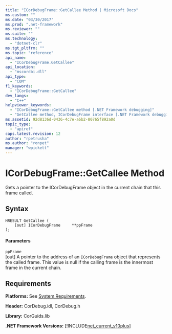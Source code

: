 ```yaml
---
title: "ICorDebugFrame::GetCallee Method | Microsoft Docs"
ms.custom: ""
ms.date: "03/30/2017"
ms.prod: ".net-framework"
ms.reviewer: ""
ms.suite: ""
ms.technology: 
  - "dotnet-clr"
ms.tgt_pltfrm: ""
ms.topic: "reference"
api_name: 
  - "ICorDebugFrame.GetCallee"
api_location: 
  - "mscordbi.dll"
api_type: 
  - "COM"
f1_keywords: 
  - "ICorDebugFrame::GetCallee"
dev_langs: 
  - "C++"
helpviewer_keywords: 
  - "ICorDebugFrame::GetCallee method [.NET Framework debugging]"
  - "GetCallee method, ICorDebugFrame interface [.NET Framework debugging]"
ms.assetid: 92d8136d-0436-4c7e-a6b2-80765f892a0d
topic_type: 
  - "apiref"
caps.latest.revision: 12
author: "rpetrusha"
ms.author: "ronpet"
manager: "wpickett"
---
```

# ICorDebugFrame::GetCallee Method
Gets a pointer to the ICorDebugFrame object in the current chain that this frame called.  
  
## Syntax  
  
```  
HRESULT GetCallee (  
    [out] ICorDebugFrame     **ppFrame  
);  
```  
  
#### Parameters  
 `ppFrame`  
 [out] A pointer to the address of an `ICorDebugFrame` object that represents the called frame. This value is null if the calling frame is the innermost frame in the current chain.  
  
## Requirements  
 **Platforms:** See [System Requirements](../../../../docs/framework/get-started/system-requirements.md).  
  
 **Header:** CorDebug.idl, CorDebug.h  
  
 **Library:** CorGuids.lib  
  
 **.NET Framework Versions:** [!INCLUDE[net_current_v10plus](../../../../includes/net-current-v10plus-md.md)]